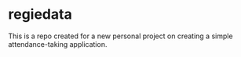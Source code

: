 # regiedata
This is a repo created for a new personal project on creating a simple attendance-taking application.
